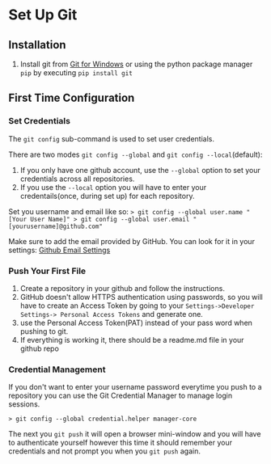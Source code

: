 # Set Up Git

## Installation
1. Install git from [Git for Windows](https://gitforwindows.org/) or using the
   python package manager `pip` by executing `pip install git`

## First Time Configuration 

### Set Credentials

The `git config` sub-command is used to set user credentials. 

There are two modes `git config --global` and `git config --local`(default): 

1. If you only have one github account, use the `--global` option to set
   your credentials across all repositories.
2. If you use the `--local` option you will have to enter your
   credentails(once, during set up) for each repository.

Set you username and email like so: 
	```
	> git config --global user.name "[Your User Name]"
	> git config --global user.email "[yourusername]@github.com"
	```

Make sure to add the email provided by GitHub. You can look for it in your
settings: [Github Email Settings](https://github.com/settings/emails)

### Push Your First File

1. Create a repository in your github and follow the instructions.
2. GitHub doesn't allow HTTPS authentication using passwords, so you
will have to create an Access Token by going to your
`Settings->Developer Settings-> Personal Access Tokens` and generate
one.
3. use the Personal Access Token(PAT) instead of your pass word when
pushing to git.
4. If everything is working it, there should be a readme.md file in your
github repo

### Credential Management

If you don't want to enter your username password everytime you push to a
repository you can use the Git Credential Manager to manage login sessions.

```
> git config --global credential.helper manager-core
```

The next you `git push` it will open a browser mini-window and you will have to
authenticate yourself however this time it should remember your credentials and
not prompt you when you `git push` again.

